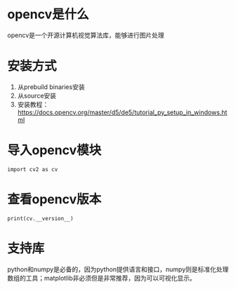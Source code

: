 # opencv是什么
opencv是一个开源计算机视觉算法库，能够进行图片处理

# 安装方式
1. 从prebuild binaries安装
2. 从source安装
3. 安装教程：https://docs.opencv.org/master/d5/de5/tutorial_py_setup_in_windows.html

# 导入opencv模块
```
import cv2 as cv
```

# 查看opencv版本
```
print(cv.__version__)
```
# 支持库
python和numpy是必备的，因为python提供语言和接口，numpy则是标准化处理数组的工具；matplotlib非必须但是非常推荐，因为可以可视化显示。
